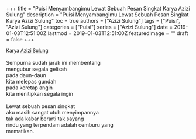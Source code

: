 +++
title = "Puisi Menyambangimu Lewat Sebuah Pesan Singkat Karya Azizi Sulung"
description = "Puisi Menyambangimu Lewat Sebuah Pesan Singkat Karya Azizi Sulung"
toc = true
authors = ["Azizi Sulung"]
tags = ["Puisi", "Azizi Sulung"]
categories = ["Puisi"]
series = ["Azizi Sulung"]
date = 2019-01-03T12:51:00Z
lastmod = 2019-01-03T12:51:00Z
featuredImage = ""
draft = false
+++

<div style="text-align: justify;">
<div style="font-size: small;">Karya <a href="/authors/azizi-sulung/" target="_blank">Azizi Sulung</a></div><br />
Sempurna sudah jarak ini membentang<br />
mengubur segala gelisah<br />
pada daun-daun<br />
kita melepas gundah<br />
pada keretap angin<br />
kita menitipkan segala ingin<br />
<br />
Lewat sebuah pesan singkat<br />
aku masih sangat utuh menyimpannya<br />
tak ada kabar berarti tak sayang<br />
rindu yang terpendam adalah cemburu yang<br />
mematikan.</div>
